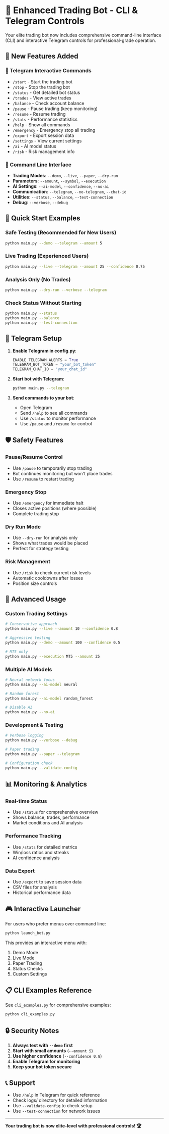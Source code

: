 # 🚀 Enhanced Trading Bot - CLI & Telegram Controls

Your elite trading bot now includes comprehensive command-line interface (CLI) and interactive Telegram controls for professional-grade operation.

## 🎯 New Features Added

### 📱 Telegram Interactive Commands
- `/start` - Start the trading bot
- `/stop` - Stop the trading bot  
- `/status` - Get detailed bot status
- `/trades` - View active trades
- `/balance` - Check account balance
- `/pause` - Pause trading (keep monitoring)
- `/resume` - Resume trading
- `/stats` - Performance statistics
- `/help` - Show all commands
- `/emergency` - Emergency stop all trading
- `/export` - Export session data
- `/settings` - View current settings
- `/ai` - AI model status
- `/risk` - Risk management info

### 🔧 Command Line Interface
- **Trading Modes**: `--demo`, `--live`, `--paper`, `--dry-run`
- **Parameters**: `--amount`, `--symbol`, `--execution`
- **AI Settings**: `--ai-model`, `--confidence`, `--no-ai`
- **Communication**: `--telegram`, `--no-telegram`, `--chat-id`
- **Utilities**: `--status`, `--balance`, `--test-connection`
- **Debug**: `--verbose`, `--debug`

## 🚀 Quick Start Examples

### Safe Testing (Recommended for New Users)
```bash
python main.py --demo --telegram --amount 5
```

### Live Trading (Experienced Users)
```bash
python main.py --live --telegram --amount 25 --confidence 0.75
```

### Analysis Only (No Trades)
```bash
python main.py --dry-run --verbose --telegram
```

### Check Status Without Starting
```bash
python main.py --status
python main.py --balance
python main.py --test-connection
```

## 📱 Telegram Setup

1. **Enable Telegram in config.py**:
   ```python
   ENABLE_TELEGRAM_ALERTS = True
   TELEGRAM_BOT_TOKEN = "your_bot_token"
   TELEGRAM_CHAT_ID = "your_chat_id"
   ```

2. **Start bot with Telegram**:
   ```bash
   python main.py --telegram
   ```

3. **Send commands to your bot**:
   - Open Telegram
   - Send `/help` to see all commands
   - Use `/status` to monitor performance
   - Use `/pause` and `/resume` for control

## 🛡️ Safety Features

### Pause/Resume Control
- Use `/pause` to temporarily stop trading
- Bot continues monitoring but won't place trades
- Use `/resume` to restart trading

### Emergency Stop
- Use `/emergency` for immediate halt
- Closes active positions (where possible)
- Complete trading stop

### Dry Run Mode
- Use `--dry-run` for analysis only
- Shows what trades would be placed
- Perfect for strategy testing

### Risk Management
- Use `/risk` to check current risk levels
- Automatic cooldowns after losses
- Position size controls

## 🔧 Advanced Usage

### Custom Trading Settings
```bash
# Conservative approach
python main.py --live --amount 10 --confidence 0.8

# Aggressive testing
python main.py --demo --amount 100 --confidence 0.5

# MT5 only
python main.py --execution MT5 --amount 25
```

### Multiple AI Models
```bash
# Neural network focus
python main.py --ai-model neural

# Random forest
python main.py --ai-model random_forest

# Disable AI
python main.py --no-ai
```

### Development & Testing
```bash
# Verbose logging
python main.py --verbose --debug

# Paper trading
python main.py --paper --telegram

# Configuration check
python main.py --validate-config
```

## 📊 Monitoring & Analytics

### Real-time Status
- Use `/status` for comprehensive overview
- Shows balance, trades, performance
- Market conditions and AI analysis

### Performance Tracking
- Use `/stats` for detailed metrics
- Win/loss ratios and streaks
- AI confidence analysis

### Data Export
- Use `/export` to save session data
- CSV files for analysis
- Historical performance data

## 🎮 Interactive Launcher

For users who prefer menus over command line:

```bash
python launch_bot.py
```

This provides an interactive menu with:
1. Demo Mode
2. Live Mode  
3. Paper Trading
4. Status Checks
5. Custom Settings

## 📋 CLI Examples Reference

See `cli_examples.py` for comprehensive examples:

```bash
python cli_examples.py
```

## 🔒 Security Notes

1. **Always test with `--demo` first**
2. **Start with small amounts** (`--amount 5`)
3. **Use higher confidence** (`--confidence 0.8`)
4. **Enable Telegram for monitoring**
5. **Keep your bot token secure**

## 📞 Support

- Use `/help` in Telegram for quick reference
- Check logs/ directory for detailed information  
- Use `--validate-config` to check setup
- Use `--test-connection` for network issues

---

**Your trading bot is now elite-level with professional controls! 🏆**
